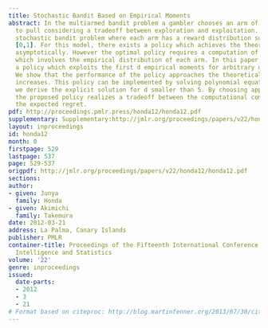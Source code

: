 ```yaml
---
title: Stochastic Bandit Based on Empirical Moments
abstract: In the multiarmed bandit problem a gambler chooses an arm of a slot machine
  to pull considering a tradeoff between exploration and exploitation. We study the
  stochastic bandit problem where each arm has a reward distribution supported in
  [0,1]. For this model, there exists a policy which achieves the theoretical bound
  asymptotically. However the optimal policy requires a computation of a convex optimization
  which involves the empirical distribution of each arm. In this paper, we propose
  a policy which exploits the first d empirical moments for arbitrary d fixed in advance.
  We show that the performance of the policy approaches the theoretical bound as d
  increases. This policy can be implemented by solving polynomial equations, which
  we derive the explicit solution for d smaller than 5. By choosing appropriate d,
  the proposed policy realizes a tradeoff between the computational complexity and
  the expected regret.
pdf: http://proceedings.pmlr.press/honda12/honda12.pdf
supplementary: Supplementary:http://jmlr.org/proceedings/papers/v22/honda12/honda12Supple.pdf
layout: inproceedings
id: honda12
month: 0
firstpage: 529
lastpage: 537
page: 529-537
origpdf: http://jmlr.org/proceedings/papers/v22/honda12/honda12.pdf
sections: 
author:
- given: Junya
  family: Honda
- given: Akimichi
  family: Takemura
date: 2012-03-21
address: La Palma, Canary Islands
publisher: PMLR
container-title: Proceedings of the Fifteenth International Conference on Artificial
  Intelligence and Statistics
volume: '22'
genre: inproceedings
issued:
  date-parts:
  - 2012
  - 3
  - 21
# Format based on citeproc: http://blog.martinfenner.org/2013/07/30/citeproc-yaml-for-bibliographies/
---
```

